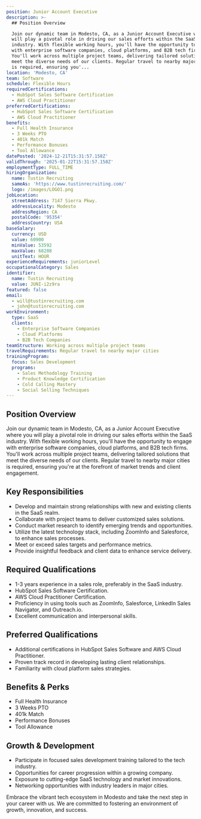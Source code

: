```yaml
---
position: Junior Account Executive
description: >-
  ## Position Overview

  Join our dynamic team in Modesto, CA, as a Junior Account Executive where you
  will play a pivotal role in driving our sales efforts within the SaaS
  industry. With flexible working hours, you'll have the opportunity to engage
  with enterprise software companies, cloud platforms, and B2B tech firms.
  You'll work across multiple project teams, delivering tailored solutions that
  meet the diverse needs of our clients. Regular travel to nearby major cities
  is required, ensuring you'...
location: 'Modesto, CA'
team: Software
schedule: Flexible Hours
requiredCertifications:
  - HubSpot Sales Software Certification
  - AWS Cloud Practitioner
preferredCertifications:
  - HubSpot Sales Software Certification
  - AWS Cloud Practitioner
benefits:
  - Full Health Insurance
  - 3 Weeks PTO
  - 401k Match
  - Performance Bonuses
  - Tool Allowance
datePosted: '2024-12-21T15:31:57.158Z'
validThrough: '2025-01-22T15:31:57.158Z'
employmentType: FULL_TIME
hiringOrganization:
  name: Tustin Recruiting
  sameAs: 'https://www.tustinrecruiting.com/'
  logo: /images/LOGO1.png
jobLocation:
  streetAddress: 7147 Sierra Pkwy.
  addressLocality: Modesto
  addressRegion: CA
  postalCode: '95354'
  addressCountry: USA
baseSalary:
  currency: USD
  value: 60900
  minValue: 53592
  maxValue: 68208
  unitText: HOUR
experienceRequirements: juniorLevel
occupationalCategory: Sales
identifier:
  name: Tustin Recruiting
  value: JUNI-i2z9ra
featured: false
email:
  - will@tustinrecruiting.com
  - john@tustinrecruiting.com
workEnvironment:
  type: SaaS
  clients:
    - Enterprise Software Companies
    - Cloud Platforms
    - B2B Tech Companies
teamStructure: Working across multiple project teams
travelRequirements: Regular travel to nearby major cities
trainingProgram:
  focus: Sales Development
  programs:
    - Sales Methodology Training
    - Product Knowledge Certification
    - Cold Calling Mastery
    - Social Selling Techniques
---
```




## Position Overview
Join our dynamic team in Modesto, CA, as a Junior Account Executive where you will play a pivotal role in driving our sales efforts within the SaaS industry. With flexible working hours, you'll have the opportunity to engage with enterprise software companies, cloud platforms, and B2B tech firms. You'll work across multiple project teams, delivering tailored solutions that meet the diverse needs of our clients. Regular travel to nearby major cities is required, ensuring you're at the forefront of market trends and client engagement.

## Key Responsibilities
- Develop and maintain strong relationships with new and existing clients in the SaaS realm.
- Collaborate with project teams to deliver customized sales solutions.
- Conduct market research to identify emerging trends and opportunities.
- Utilize the latest technology stack, including ZoomInfo and Salesforce, to enhance sales processes.
- Meet or exceed sales targets and performance metrics.
- Provide insightful feedback and client data to enhance service delivery.

## Required Qualifications
- 1-3 years experience in a sales role, preferably in the SaaS industry.
- HubSpot Sales Software Certification.
- AWS Cloud Practitioner Certification.
- Proficiency in using tools such as ZoomInfo, Salesforce, LinkedIn Sales Navigator, and Outreach.io.
- Excellent communication and interpersonal skills.

## Preferred Qualifications
- Additional certifications in HubSpot Sales Software and AWS Cloud Practitioner.
- Proven track record in developing lasting client relationships.
- Familiarity with cloud platform sales strategies.

## Benefits & Perks
- Full Health Insurance
- 3 Weeks PTO
- 401k Match
- Performance Bonuses
- Tool Allowance

## Growth & Development
- Participate in focused sales development training tailored to the tech industry.
- Opportunities for career progression within a growing company.
- Exposure to cutting-edge SaaS technology and market innovations.
- Networking opportunities with industry leaders in major cities. 

Embrace the vibrant tech ecosystem in Modesto and take the next step in your career with us. We are committed to fostering an environment of growth, innovation, and success.
